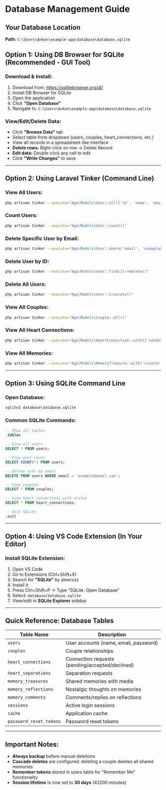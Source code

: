 # Database Management Guide

## Your Database Location
**Path:** `C:\Users\Ankon\example-app\database\database.sqlite`

## Option 1: Using DB Browser for SQLite (Recommended - GUI Tool)

### Download & Install:
1. Download from: https://sqlitebrowser.org/dl/
2. Install DB Browser for SQLite
3. Open the application
4. Click **"Open Database"**
5. Navigate to: `C:\Users\Ankon\example-app\database\database.sqlite`

### View/Edit/Delete Data:
- Click **"Browse Data"** tab
- Select table from dropdown (users, couples, heart_connections, etc.)
- View all records in a spreadsheet-like interface
- **Delete rows:** Right-click on row → Delete Record
- **Edit data:** Double-click any cell to edit
- Click **"Write Changes"** to save

---

## Option 2: Using Laravel Tinker (Command Line)

### View All Users:
```bash
php artisan tinker --execute="App\Models\User::all(['id', 'name', 'email'])"
```

### Count Users:
```bash
php artisan tinker --execute="App\Models\User::count()"
```

### Delete Specific User by Email:
```bash
php artisan tinker --execute="App\Models\User::where('email', 'example@email.com')->delete()"
```

### Delete User by ID:
```bash
php artisan tinker --execute="App\Models\User::find(1)->delete()"
```

### Delete All Users:
```bash
php artisan tinker --execute="App\Models\User::truncate()"
```

### View All Couples:
```bash
php artisan tinker --execute="App\Models\Couple::all()"
```

### View All Heart Connections:
```bash
php artisan tinker --execute="App\Models\HeartConnection::with(['sender', 'receiver'])->get()"
```

### View All Memories:
```bash
php artisan tinker --execute="App\Models\MemoryTreasure::with('creator')->get()"
```

---

## Option 3: Using SQLite Command Line

### Open Database:
```bash
sqlite3 database\database.sqlite
```

### Common SQLite Commands:
```sql
-- Show all tables
.tables

-- View all users
SELECT * FROM users;

-- View user count
SELECT COUNT(*) FROM users;

-- Delete user by email
DELETE FROM users WHERE email = 'example@email.com';

-- View couples
SELECT * FROM couples;

-- View heart connections with status
SELECT * FROM heart_connections;

-- Exit SQLite
.exit
```

---

## Option 4: Using VS Code Extension (In Your Editor)

### Install SQLite Extension:
1. Open VS Code
2. Go to Extensions (Ctrl+Shift+X)
3. Search for **"SQLite"** by alexcvzz
4. Install it
5. Press Ctrl+Shift+P → Type "SQLite: Open Database"
6. Select: `database/database.sqlite`
7. View/edit in **SQLite Explorer** sidebar

---

## Quick Reference: Database Tables

| Table Name | Description |
|------------|-------------|
| `users` | User accounts (name, email, password) |
| `couples` | Couple relationships |
| `heart_connections` | Connection requests (pending/accepted/declined) |
| `heart_separations` | Separation requests |
| `memory_treasures` | Shared memories with media |
| `memory_reflections` | Nostalgic thoughts on memories |
| `memory_comments` | Comments/replies on reflections |
| `sessions` | Active login sessions |
| `cache` | Application cache |
| `password_reset_tokens` | Password reset tokens |

---

## Important Notes:
- **Always backup** before manual deletions
- **Cascade deletes** are configured: deleting a couple deletes all shared memories
- **Remember tokens** stored in users table for "Remember Me" functionality
- **Session lifetime** is now set to **30 days** (43200 minutes)
